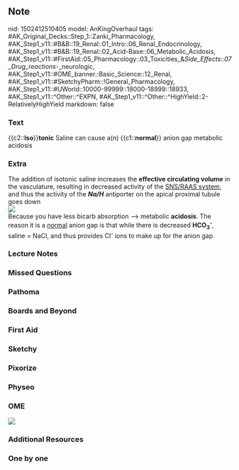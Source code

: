 ## Note
nid: 1502412510405
model: AnKingOverhaul
tags: #AK_Original_Decks::Step_1::Zanki_Pharmacology, #AK_Step1_v11::#B&B::19_Renal::01_Intro::06_Renal_Endocrinology, #AK_Step1_v11::#B&B::19_Renal::02_Acid-Base::06_Metabolic_Acidosis, #AK_Step1_v11::#FirstAid::05_Pharmacology::03_Toxicities_&_Side_Effects::07_Drug_reactions_-_neurologic, #AK_Step1_v11::#OME_banner::Basic_Science::12_Renal, #AK_Step1_v11::#SketchyPharm::!General_Pharmacology, #AK_Step1_v11::#UWorld::10000-99999::18000-18999::18933, #AK_Step1_v11::^Other::^EXPN, #AK_Step1_v11::^Other::^HighYield::2-RelativelyHighYield
markdown: false

### Text
<div>
  {{c2::<b>Iso</b>}}<b>tonic</b> Saline can cause a(n)
  {{c1::<b>normal</b>}} anion gap metabolic acidosis
</div>

### Extra
<div>
  The addition of isotonic saline increases the <b>effective
  circulating volume</b> in the vasculature, resulting in decreased
  activity of the <u>SNS/RAAS system</u>, and thus the activity of
  the <i><b>Na/H</b></i> antiporter on the apical proximal tubule
  goes down
</div>
<div><img src="paste-23407571763201%20(1).jpg" class=
"resizer"></div>
<div>
  Because you have less bicarb absorption --> metabolic
  <b>acidosis</b>. The reason it is a <u>normal</u> anion gap is
  that while there is decreased <b>HCO<sub>3</sub><sup>-</sup></b>,
  saline = NaCl, and thus provides Cl<sup>-</sup> ions to make up
  for the anion gap
</div>

### Lecture Notes


### Missed Questions


### Pathoma


### Boards and Beyond


### First Aid


### Sketchy


### Pixorize


### Physeo


### OME
<div class="ome-widget">
  <a href="https://onlinemeded.org/spa/renal?ref=anki"><img src=
  "_OME_AnkiFlashcards_Topic_1.png"></a>
</div>

### Additional Resources


### One by one

